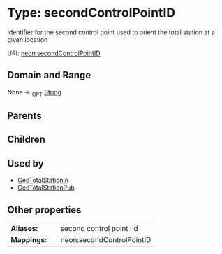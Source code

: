 
# Type: secondControlPointID


Identifier for the second control point used to orient the total station at a given location

URI: [neon:secondControlPointID](https://data.neonscience.org/secondControlPointID)


## Domain and Range

None ->  <sub>OPT</sub> [String](types/String.md)

## Parents


## Children


## Used by

 * [GeoTotalStationIn](GeoTotalStationIn.md)
 * [GeoTotalStationPub](GeoTotalStationPub.md)

## Other properties

|  |  |  |
| --- | --- | --- |
| **Aliases:** | | second control point i d |
| **Mappings:** | | neon:secondControlPointID |

